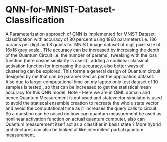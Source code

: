 # QNN-for-MNIST-Dataset-Classification

A Parameterization approach of QNN is implemented for MNIST Dataset classification with accuracy of 80 percent using 1860 parameters i.e. 186 params per digit and 8 qubits for MNIST image dataset of digit pixel size of  16x16 grey scale . THe accuracy can be increased by increasing the depth of the Quantum Circuit i.e. the number of params , tweaking with the loss function (here cosine similarity is used) , adding a nonlinear classical activation function for increasing the accuracy, also better ways of clustering can be explored. 
This forms a general design of Quantum circuit designed by me that can be paramerized as per the application dataset.
Also due to larger computational time on my laptop only test dataset of 10 samples is tested,, so that can be increased to get the statistical mean accuracy for this QNN model. 
Note - Here we are in QiML domain and hence Quantum Measurement is not used and statevector simulator is used to avoid the statiscal ensemble creation to recreate the whole state vector and avoid the computational time as it increases the query calls to circuit. So a question can be raised on how can quantum measurement be used as nonlinear activation function on actual quantum computer, also can Quantum measurement itself act as a classifier in basis state ? More hybrid architectures can also be looked at like intermitent partial quantum measurement.



